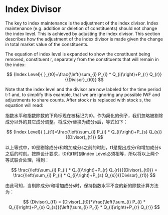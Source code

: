 # Index Divisor

The key to index maintenance is the adjustment of the index divisor. Index maintenance (e.g. addition or deletion of constituents) should not change the index level. This is achieved by adjusting the index divisor. This section describes how the adjustment of the index divisor is made given the change in total market value of the constituents.

The equation of index level is expanded to show the constituent being removed, constituent r, separately from the constituents that will remain in the index:

$$
{Index Level}{ }_{t0}=\frac{\left(\sum_{i} P_{i} * Q_{i}\right)+P_{r} Q_{r}}{{Divisor}_{t0}}
$$

Note that the index level and the divisor are now labeled for the time period t-1 and, to simplify this example, that we are ignoring any possible IWF and adjustments to share counts. After stock r is replaced with stock s, the equation will read:

指数水平和指数除数的下角标现在被标记为t0。作为简化的例子，我们忽略被剔除成分以外的其它成分调整。将成分r替换为成分s后，等式如下：

$$
{Index Level}{ }_{t1}=\frac{\left(\sum_{i} P_{i} * Q_{i}\right)+P_{s} Q_{s}}{{Divisor}_{t1}}
$$

以上等式中，t0是剔除成分r和增加成分s之前的时刻，t1是提出成分r和增加成分s之后的时刻。按照设计要求，t0和t1时刻Index Level必须相等，所以将以上两个等式联合处理，得到：

$$
\frac{\left(\sum_{i} P_{i} * Q_{i}\right)+P_{r} Q_{r}}{{Divisor}_{t0}} = \frac{\left(\sum_{i} P_{i} * Q_{i}\right)+P_{s} Q_{s}}{{Divisor}_{t1}}
$$

由此可知，当剔除成分r和增加成分s时，保持指数水平不变的新的除数计算方法为：

$$
{Divisor}_{t1} = {Divisor}_{t0}*\frac{\left(\sum_{i} P_{i} * Q_{i}\right)+P_{s} Q_{s}}{\left(\sum_{i} P_{i} * Q_{i}\right)+P_{r} Q_{r}}
$$
